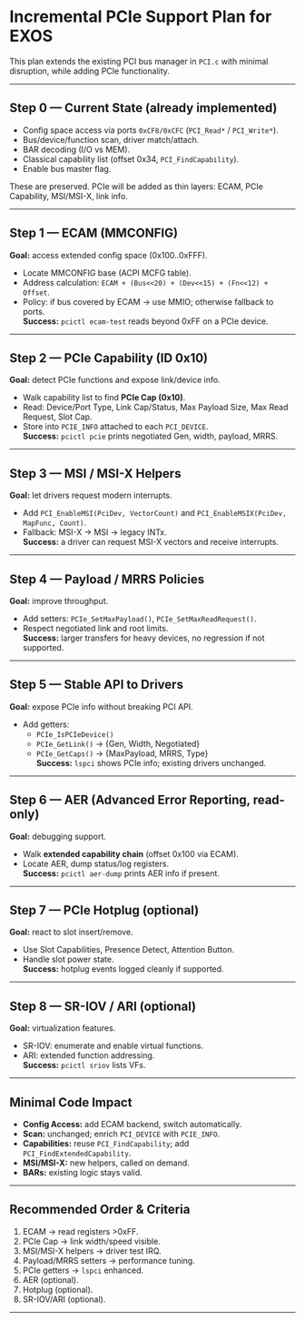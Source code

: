 # Incremental PCIe Support Plan for EXOS

This plan extends the existing PCI bus manager in `PCI.c` with minimal disruption, while adding PCIe functionality.

---

## Step 0 — Current State (already implemented)
- Config space access via ports `0xCF8/0xCFC` (`PCI_Read*` / `PCI_Write*`).
- Bus/device/function scan, driver match/attach.
- BAR decoding (I/O vs MEM).
- Classical capability list (offset 0x34, `PCI_FindCapability`).
- Enable bus master flag.

These are preserved. PCIe will be added as thin layers: ECAM, PCIe Capability, MSI/MSI-X, link info.

---

## Step 1 — ECAM (MMCONFIG)
**Goal:** access extended config space (0x100..0xFFF).  
- Locate MMCONFIG base (ACPI MCFG table).  
- Address calculation: `ECAM + (Bus<<20) + (Dev<<15) + (Fn<<12) + Offset`.  
- Policy: if bus covered by ECAM → use MMIO; otherwise fallback to ports.  
**Success:** `pcictl ecam-test` reads beyond 0xFF on a PCIe device.

---

## Step 2 — PCIe Capability (ID 0x10)
**Goal:** detect PCIe functions and expose link/device info.  
- Walk capability list to find **PCIe Cap (0x10)**.  
- Read: Device/Port Type, Link Cap/Status, Max Payload Size, Max Read Request, Slot Cap.  
- Store into `PCIE_INFO` attached to each `PCI_DEVICE`.  
**Success:** `pcictl pcie` prints negotiated Gen, width, payload, MRRS.

---

## Step 3 — MSI / MSI-X Helpers
**Goal:** let drivers request modern interrupts.  
- Add `PCI_EnableMSI(PciDev, VectorCount)` and `PCI_EnableMSIX(PciDev, MapFunc, Count)`.  
- Fallback: MSI-X → MSI → legacy INTx.  
**Success:** a driver can request MSI-X vectors and receive interrupts.

---

## Step 4 — Payload / MRRS Policies
**Goal:** improve throughput.  
- Add setters: `PCIe_SetMaxPayload()`, `PCIe_SetMaxReadRequest()`.  
- Respect negotiated link and root limits.  
**Success:** larger transfers for heavy devices, no regression if not supported.

---

## Step 5 — Stable API to Drivers
**Goal:** expose PCIe info without breaking PCI API.  
- Add getters:  
  - `PCIe_IsPCIeDevice()`  
  - `PCIe_GetLink()` → {Gen, Width, Negotiated}  
  - `PCIe_GetCaps()` → {MaxPayload, MRRS, Type}  
**Success:** `lspci` shows PCIe info; existing drivers unchanged.

---

## Step 6 — AER (Advanced Error Reporting, read-only)
**Goal:** debugging support.  
- Walk **extended capability chain** (offset 0x100 via ECAM).  
- Locate AER, dump status/log registers.  
**Success:** `pcictl aer-dump` prints AER info if present.

---

## Step 7 — PCIe Hotplug (optional)
**Goal:** react to slot insert/remove.  
- Use Slot Capabilities, Presence Detect, Attention Button.  
- Handle slot power state.  
**Success:** hotplug events logged cleanly if supported.

---

## Step 8 — SR-IOV / ARI (optional)
**Goal:** virtualization features.  
- SR-IOV: enumerate and enable virtual functions.  
- ARI: extended function addressing.  
**Success:** `pcictl sriov` lists VFs.

---

## Minimal Code Impact
- **Config Access:** add ECAM backend, switch automatically.  
- **Scan:** unchanged; enrich `PCI_DEVICE` with `PCIE_INFO`.  
- **Capabilities:** reuse `PCI_FindCapability`; add `PCI_FindExtendedCapability`.  
- **MSI/MSI-X:** new helpers, called on demand.  
- **BARs:** existing logic stays valid.

---

## Recommended Order & Criteria
1. ECAM → read registers >0xFF.  
2. PCIe Cap → link width/speed visible.  
3. MSI/MSI-X helpers → driver test IRQ.  
4. Payload/MRRS setters → performance tuning.  
5. PCIe getters → `lspci` enhanced.  
6. AER (optional).  
7. Hotplug (optional).  
8. SR-IOV/ARI (optional).  

---
